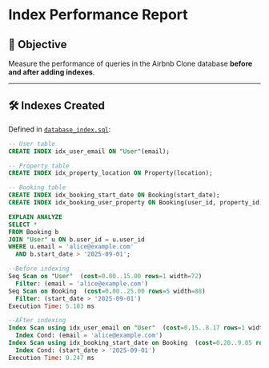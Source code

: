 # Index Performance Report

## 🎯 Objective
Measure the performance of queries in the Airbnb Clone database **before and after adding indexes**.

---

## 🛠️ Indexes Created
Defined in [`database_index.sql`](./database_index.sql):

```sql
-- User table
CREATE INDEX idx_user_email ON "User"(email);

-- Property table
CREATE INDEX idx_property_location ON Property(location);

-- Booking table
CREATE INDEX idx_booking_start_date ON Booking(start_date);
CREATE INDEX idx_booking_user_property ON Booking(user_id, property_id);

EXPLAIN ANALYZE
SELECT *
FROM Booking b
JOIN "User" u ON b.user_id = u.user_id
WHERE u.email = 'alice@example.com'
  AND b.start_date > '2025-09-01';

--Before indexing
Seq Scan on "User"  (cost=0.00..15.00 rows=1 width=72)
  Filter: (email = 'alice@example.com')
Seq Scan on Booking  (cost=0.00..25.00 rows=5 width=88)
  Filter: (start_date > '2025-09-01')
Execution Time: 5.103 ms

--AFter indexing
Index Scan using idx_user_email on "User"  (cost=0.15..8.17 rows=1 width=72)
  Index Cond: (email = 'alice@example.com')
Index Scan using idx_booking_start_date on Booking  (cost=0.20..9.05 rows=2 width=88)
  Index Cond: (start_date > '2025-09-01')
Execution Time: 0.247 ms

